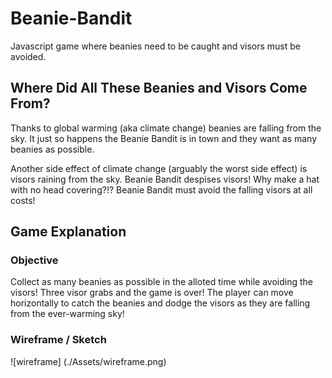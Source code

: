 # Beanie-Bandit

Javascript game where beanies need to be caught and visors must be avoided.

## Where Did All These Beanies and Visors Come From?

Thanks to global warming (aka climate change) beanies are falling from the sky. It just so happens the Beanie Bandit is in town and they want as many beanies as possible.

Another side effect of climate change (arguably the worst side effect) is visors raining from the sky. Beanie Bandit despises visors! Why make a hat with no head covering?!? Beanie Bandit must avoid the falling visors at all costs!

## Game Explanation

### Objective

Collect as many beanies as possible in the alloted time while avoiding the visors! Three visor grabs and the game is over!
The player can move horizontally to catch the beanies and dodge the visors as they are falling from the ever-warming sky!

### Wireframe / Sketch

![wireframe] (./Assets/wireframe.png)
